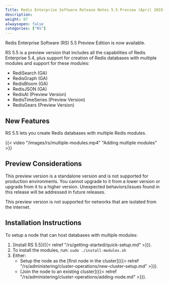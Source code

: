 ```yaml
---
Title: Redis Enterprise Software Release Notes 5.5 Preview (April 2019)
description: 
weight: 87
alwaysopen: false
categories: ["RS"]
---
```

Redis Enterprise Software (RS) 5.5 Preview Edition is now available.

RS 5.5 is a preview version that includes all the capabilities of Redis Enterprise 5.4,
plus support for creation of Redis databases with multiple modules and support for these modules:

- RediSearch (GA)
- RedisGraph (GA)
- RedisBloom (GA)
- RedisJSON (GA)
- RedisAI (Preview Version)
- RedisTimeSeries (Preview Version)
- RedisGears (Preview Version)

## New Features

RS 5.5 lets you create Redis databases with multiple Redis modules.

{{< video "/images/rs/multiple-modules.mp4" "Adding multiple modules" >}}

## Preview Considerations

This preview version is a standalone version and is not supported for production environments.
You cannot upgrade to it from a lower version or upgrade from it to a higher version.
Unexpected behaviors/issues found in this release will be addressed in future releases.

This preview version is not supported for networks that are isolated from the internet.

## Installation Instructions

To setup a node that can host databases with multiple modules:

1. [Install RS 5.5]({{< relref "/rs/getting-started/quick-setup.md" >}}).
1. To install the modules, run: `sudo ./install-modules.sh`
1. Either:
    - Setup the node as the [first node in the cluster]({{< relref "/rs/administering/cluster-operations/new-cluster-setup.md" >}}).
    - [Join the node to an existing cluster]({{< relref "/rs/administering/cluster-operations/adding-node.md" >}}).
